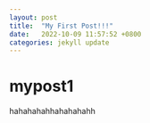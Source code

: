 ```yaml
---
layout: post
title:  "My First Post!!!"
date:   2022-10-09 11:57:52 +0800
categories: jekyll update
---
```

# mypost1

hahahahahhahahahahh
